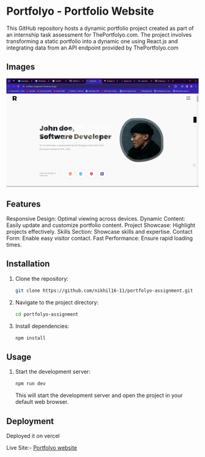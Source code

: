 
# Portfolyo - Portfolio Website

This GitHub repository hosts a dynamic portfolio project created as part of an internship task assessment for ThePortfolyo.com. The project involves transforming a static portfolio into a dynamic one using React.js and integrating data from an API endpoint provided by ThePortfolyo.com

## Images

<img src="https://github.com/nikhil16-11/portfolyo-assignment/blob/main/src/img/Screenshot%20(167).png?raw=true" alt="website image"/>

## Features
Responsive Design: Optimal viewing across devices.
Dynamic Content: Easily update and customize portfolio content.
Project Showcase: Highlight projects effectively.
Skills Section: Showcase skills and expertise.
Contact Form: Enable easy visitor contact.
Fast Performance: Ensure rapid loading times.

## Installation

1. Clone the repository:

    ```bash
    git clone https://github.com/nikhil16-11/portfolyo-assignment.git
    ```

2. Navigate to the project directory:

    ```bash
    cd portfolyo-assignment
    ```

3. Install dependencies:

    ```bash
    npm install
    ```

## Usage

1. Start the development server:

    ```bash
    npm run dev
    ```

    This will start the development server and open the project in your default web browser.

## Deployment

Deployed it on vercel

Live Site:- [Portfolyo website](https://portfolyo-assignment-henna.vercel.app/)
